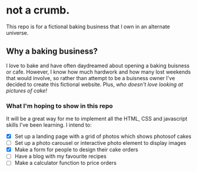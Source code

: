 # not a crumb.

This repo is for a fictional baking business that I own in an alternate universe.

## Why a baking business?

I love to bake and have often daydreamed about opening a baking buisness or cafe. However, I know how much hardwork and how many lost weekends that would involve, so rather than attempt to be a buisness owner I've decided to create this fictional website.
Plus, _*who doesn't love looking at pictures of cake!*_

### What I'm hoping to show in this repo

It will be a great way for me to implement all the HTML, CSS and javascript skills I've been learning.
I intend to:

- [x] Set up a landing page with a grid of photos which shows photosof cakes
- [ ] Set up a photo carousel or interactive photo element to display images
- [x] Make a form for people to design their cake orders
- [ ] Have a blog with my favourite recipes
- [ ] Make a calculator function to price orders
